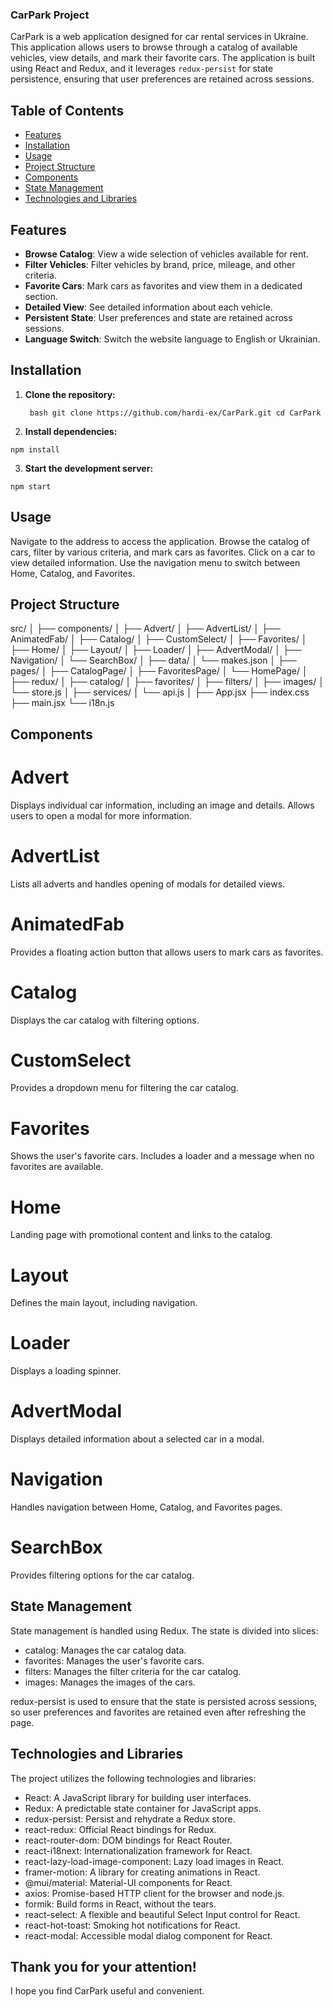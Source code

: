 ### CarPark Project

CarPark is a web application designed for car rental services in Ukraine. This application allows users to browse through a catalog of available vehicles, view details, and mark their favorite cars. The application is built using React and Redux, and it leverages `redux-persist` for state persistence, ensuring that user preferences are retained across sessions.

## Table of Contents

- [Features](#features)
- [Installation](#installation)
- [Usage](#usage)
- [Project Structure](#project-structure)
- [Components](#components)
- [State Management](#state-management)
- [Technologies and Libraries](#technologies-and-libraries)

## Features

- **Browse Catalog**: View a wide selection of vehicles available for rent.
- **Filter Vehicles**: Filter vehicles by brand, price, mileage, and other criteria.
- **Favorite Cars**: Mark cars as favorites and view them in a dedicated section.
- **Detailed View**: See detailed information about each vehicle.
- **Persistent State**: User preferences and state are retained across sessions.
- **Language Switch**: Switch the website language to English or Ukrainian.

## Installation

1. **Clone the repository:**

   ` bash git clone https://github.com/hardi-ex/CarPark.git cd CarPark`

2. **Install dependencies:**

`npm install`

3. **Start the development server:**

`npm start`

## Usage

Navigate to the address to access the application.
Browse the catalog of cars, filter by various criteria, and mark cars as favorites.
Click on a car to view detailed information.
Use the navigation menu to switch between Home, Catalog, and Favorites.

## Project Structure

src/
│
├── components/
│ ├── Advert/
│ ├── AdvertList/
│ ├── AnimatedFab/
│ ├── Catalog/
│ ├── CustomSelect/
│ ├── Favorites/
│ ├── Home/
│ ├── Layout/
│ ├── Loader/
│ ├── AdvertModal/
│ ├── Navigation/
│ └── SearchBox/
│
├── data/
│ └── makes.json
│
├── pages/
│ ├── CatalogPage/
│ ├── FavoritesPage/
│ └── HomePage/
│
├── redux/
│ ├── catalog/
│ ├── favorites/
│ ├── filters/
│ ├── images/
│ └── store.js
│
├── services/
│ └── api.js
│
├── App.jsx
├── index.css
├── main.jsx
└── i18n.js

## Components

# Advert

Displays individual car information, including an image and details. Allows users to open a modal for more information.

# AdvertList

Lists all adverts and handles opening of modals for detailed views.

# AnimatedFab

Provides a floating action button that allows users to mark cars as favorites.

# Catalog

Displays the car catalog with filtering options.

# CustomSelect

Provides a dropdown menu for filtering the car catalog.

# Favorites

Shows the user's favorite cars. Includes a loader and a message when no favorites are available.

# Home

Landing page with promotional content and links to the catalog.

# Layout

Defines the main layout, including navigation.

# Loader

Displays a loading spinner.

# AdvertModal

Displays detailed information about a selected car in a modal.

# Navigation

Handles navigation between Home, Catalog, and Favorites pages.

# SearchBox

Provides filtering options for the car catalog.

## State Management

State management is handled using Redux. The state is divided into slices:

- catalog: Manages the car catalog data.
- favorites: Manages the user's favorite cars.
- filters: Manages the filter criteria for the car catalog.
- images: Manages the images of the cars.

redux-persist is used to ensure that the state is persisted across sessions, so user preferences and favorites are retained even after refreshing the page.

## Technologies and Libraries

The project utilizes the following technologies and libraries:

- React: A JavaScript library for building user interfaces.
- Redux: A predictable state container for JavaScript apps.
- redux-persist: Persist and rehydrate a Redux store.
- react-redux: Official React bindings for Redux.
- react-router-dom: DOM bindings for React Router.
- react-i18next: Internationalization framework for React.
- react-lazy-load-image-component: Lazy load images in React.
- framer-motion: A library for creating animations in React.
- @mui/material: Material-UI components for React.
- axios: Promise-based HTTP client for the browser and node.js.
- formik: Build forms in React, without the tears.
- react-select: A flexible and beautiful Select Input control for React.
- react-hot-toast: Smoking hot notifications for React.
- react-modal: Accessible modal dialog component for React.

## Thank you for your attention!

I hope you find CarPark useful and convenient.
